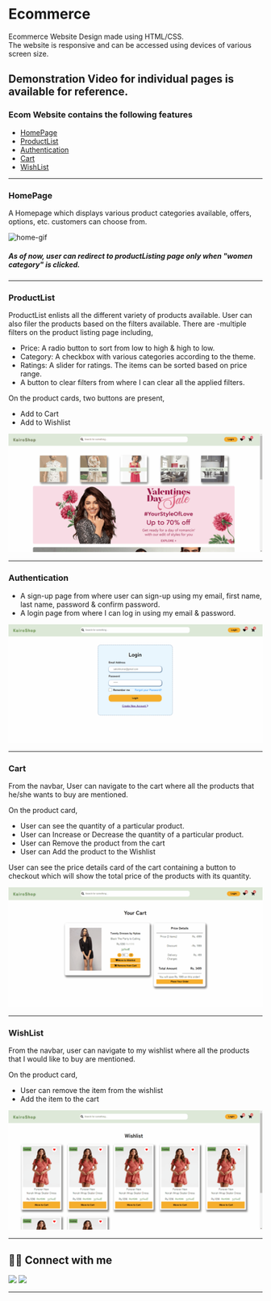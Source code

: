 # Ecommerce


Ecommerce Website Design made using HTML/CSS.<br/>
The website is responsive and can be accessed using devices of various screen size.

Demonstration Video for individual pages is available for reference.
---



### Ecom Website contains the following features

- [HomePage](#homepage)
- [ProductList](#productlist)
- [Authentication](#authentication)
- [Cart](#cart)
- [WishList](#wishlist)

---

### HomePage

A Homepage which displays various product categories available, offers, options, etc. customers can choose from.

![home-gif](https://github.com/sakshi006/Ecommerce/blob/development/assets/homepage.gif)

##### As of now, user can redirect to productListing page only when "women category" is clicked.

---

### ProductList

ProductList enlists all the different variety of products available. User can also filer the products based on the filters available.
There are -multiple filters on the product listing page including,
- Price: A radio button to sort from low to high & high to low.
- Category: A checkbox with various categories according to the theme.
- Ratings: A slider for ratings.
The items can be sorted based on price range.
- A button to clear filters from where I can clear all the applied filters.


On the product cards, two buttons are present,
- Add to Cart
- Add to Wishlist

![productList-gif](https://github.com/sakshi006/Ecommerce/blob/development/assets/productList.gif)

---

### Authentication
- A sign-up page from where user can sign-up using my email, first name, last name, password & confirm password.
- A login page from where I can log in using my email & password.

![authentication-gif](https://github.com/sakshi006/Ecommerce/blob/development/assets/authentication.gif)

---

### Cart

From the navbar, User can navigate to the cart where all the products that he/she wants to buy are mentioned.


On the product card,
- User can see the quantity of a particular product.
- User can Increase or Decrease the quantity of a particular product.
- User can Remove the product from the cart
- User can Add the product to the Wishlist


User can see the price details card of the cart containing a button to checkout which will show the total price of the products with its quantity.

![productList-gif](https://github.com/sakshi006/Ecommerce/blob/development/assets/cart.gif)

---

### WishList

From the navbar, user can navigate to my wishlist where all the products that I would like to buy are mentioned.


On the product card,
- User can remove the item from the wishlist
- Add the item to the cart

![productList-gif](https://github.com/sakshi006/Ecommerce/blob/development/assets/wishlist.gif)


---


## 👨‍💻 Connect with me

<a href="https://twitter.com/Sakshi51351126"><img src="https://img.shields.io/badge/Twitter-1DA1F2?style=for-the-badge&logo=twitter&logoColor=white"/></a>
<a href="https://www.linkedin.com/in/sakshi-kumar-789649172/"><img src="https://img.shields.io/badge/LinkedIn-0077B5?style=for-the-badge&logo=linkedin&logoColor=white"/></a>

---
